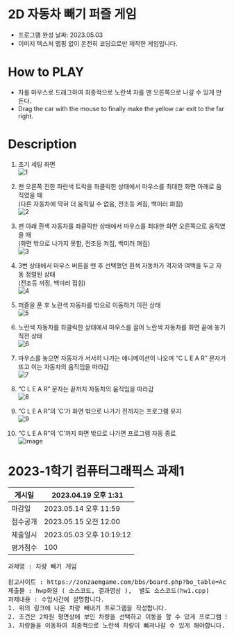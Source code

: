 # 2D 자동차 빼기 퍼즐 게임
- 프로그램 완성 날짜: 2023.05.03
- 이미지 텍스처 맵핑 없이 온전히 코딩으로만 제작한 게임입니다.

# How to PLAY
- 차를 마우스로 드래그하여 최종적으로 노란색 차를 맨 오른쪽으로 나갈 수 있게 만든다.
- Drag the car with the mouse to finally make the yellow car exit to the far right.

# Description
1. 초기 세팅 화면<br>
![1](https://github.com/KimTeddy/OpenGL/assets/68770209/5143809c-4647-46ef-9e8d-5d3e0c298f35)

2. 맨 오른쪽 진한 파란색 트럭을 좌클릭한 상태에서 마우스를 최대한 화면 아래로 움직였을 때<br>
(다른 자동차에 막혀 더 움직일 수 없음, 전조등 켜짐, 백미러 펴짐)<br>
![2](https://github.com/KimTeddy/OpenGL/assets/68770209/610cbe11-9d2d-469a-9b7e-bd885e84a74c)

3. 맨 아래 흰색 자동차를 좌클릭한 상태에서 마우스를 최대한 화면 오른쪽으로 움직였을 때<br>
(화면 밖으로 나가지 못함, 전조등 켜짐, 백미러 펴짐)<br>
![3](https://github.com/KimTeddy/OpenGL/assets/68770209/b66008d5-dfc0-41e2-b4cc-e5dd038b48eb)

4. 3번 상태에서 마우스 버튼을 뗀 후 선택했던 흰색 자동차가 격자와 여백을 두고 자동 정렬된 상태<br>
(전조등 꺼짐, 백미러 접힘)<br>
![4](https://github.com/KimTeddy/OpenGL/assets/68770209/348f1bfe-73c3-4187-9266-db6687997268)

5. 퍼즐을 푼 후 노란색 자동차를 밖으로 이동하기 이전 상태<br>
![5](https://github.com/KimTeddy/OpenGL/assets/68770209/b523f003-eb22-4029-a721-56f8694f3b59)

6. 노란색 자동차를 좌클릭한 상태에서 마우스를 끌어 노란색 자동차를 화면 끝에 놓기 직전 상태<br>
![6](https://github.com/KimTeddy/OpenGL/assets/68770209/c56edc8c-994c-4458-a24e-f81ac899b980)

7. 마우스를 놓으면 자동차가 서서히 나가는 애니메이션이 나오며 “C L E A R” 문자가 뜨고 이는 자동차의 움직임을 따라감<br>
![7](https://github.com/KimTeddy/OpenGL/assets/68770209/37e50a89-b164-4ead-8f78-41201dba7964)

8. “C L E A R” 문자는 끝까지 자동차의 움직임을 따라감<br>
![8](https://github.com/KimTeddy/OpenGL/assets/68770209/028140c4-e625-4448-a867-21aecdfbfa3d)

9. “C L E A R”의 ‘C’가 화면 밖으로 나가기 전까지는 프로그램 유지<br>
![9](https://github.com/KimTeddy/OpenGL/assets/68770209/20c8b2cc-0b3d-43a7-a059-4ed11c7be917)

10. “C L E A R”의 ‘C’까지 화면 밖으로 나가면 프로그램 자동 종료<br>
    ![image](https://github.com/KimTeddy/OpenGL/assets/68770209/42bcdd9f-8f6c-41d5-b13c-ecebb5d7cfed)

# 2023-1학기 컴퓨터그래픽스 과제1
|게시일|2023.04.19 오후 1:31|
|-|-|
|마감일|2023.05.14 오후 11:59|
|점수공개|2023.05.15 오전 12:00|
|제출일시|2023.05.03 오후 10:19:12|
|평가점수|100|
<pre>
과제명 : 차량 빼기 게임

참고사이트 : https://zonzaemgame.com/bbs/board.php?bo_table=Acadegame&wr_id=712
제출물 : hwp화일 ( 소스코드, 결과영상 ),  별도 소스코드(hw1.cpp)
과제내용 : 수업시간에 설명합니다.
1. 위의 링크에 나온 차량 빼내기 프로그램을 작성합니다.
2. 조건은 2차원 평면상에 보인 차량을 선택하고 이동을 할 수 있게 프로그램 되어야 합니다.
3. 차량들을 이동하여 최종적으로 노란색 차량이 빠져나갈 수 있게 해야합니다.
</pre>
